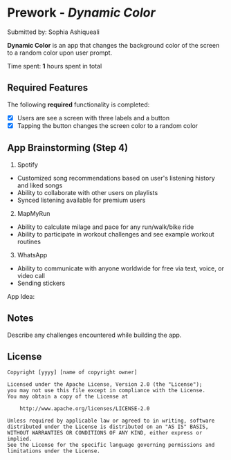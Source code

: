 # Prework - *Dynamic Color*

Submitted by: Sophia Ashiqueali

**Dynamic Color** is an app that changes the background color of the screen to a random color upon user prompt. 

Time spent: **1** hours spent in total

## Required Features

The following **required** functionality is completed:

- [X] Users are see a screen with three labels and a button
- [X] Tapping the button changes the screen color to a random color
 
## App Brainstorming (Step 4)
1. Spotify
- Customized song recommendations based on user's listening history and liked songs
- Ability to collaborate with other users on playlists
- Synced listening available for premium users 

2. MapMyRun
- Ability to calculate milage and pace for any run/walk/bike ride
- Ability to participate in workout challenges and see example workout routines

3. WhatsApp
- Ability to communicate with anyone worldwide for free via text, voice, or video call
- Sending stickers

App Idea:

## Notes

Describe any challenges encountered while building the app.

## License

    Copyright [yyyy] [name of copyright owner]

    Licensed under the Apache License, Version 2.0 (the "License");
    you may not use this file except in compliance with the License.
    You may obtain a copy of the License at

        http://www.apache.org/licenses/LICENSE-2.0

    Unless required by applicable law or agreed to in writing, software
    distributed under the License is distributed on an "AS IS" BASIS,
    WITHOUT WARRANTIES OR CONDITIONS OF ANY KIND, either express or implied.
    See the License for the specific language governing permissions and
    limitations under the License.
